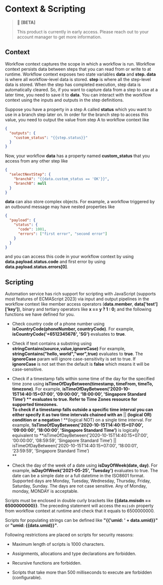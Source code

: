 # Context & Scripting

> 🚧 **[BETA]**
>
> This product is currently in early access. Please reach out to your account manager to get more information.
>

## Context

Workflow context captures the scope in which a workflow is run. Workflow context persists data between steps that you can read from or write to at runtime. Workflow context exposes two state variables **data** and **step. data** is where all workflow-level data is stored. **step** is where all the step-level data is stored. When the step has completed execution, step data is automatically cleared. So, if you want to capture data from a step to use at a later time, you need to save it to **data**. You can interact with the workflow context using the inputs and outputs in the step definitions.

Suppose you have a property in a step A called **status** which you want to use in a branch step later on. In order for the branch step to access this value, you need to output the value from step A to workflow context like

```json
{
  "outputs": {
    "custom_status": "{{step.status}}"
  }
}
```

Now, your workflow **data** has a property named **custom_status** that you access from any other step like

```json
{
  "selectNextStep": {
    "branchA": "{{data.custom_status == 'OK'}}",
    "branchB": null
  }
}
```

**data** can also store complex objects. For example, a workflow triggered by an outbound message may have nested properties like

```json
{
  "payload": {
    "status": {
      "code": 1001,
      "errors": ["first error", "second error"]
    }
  }
}
```

and you can access this code in your workflow context by using **data.payload.status.code** and first error by using **data.payload.status.errors[0]**.

## Scripting

Automation service has rich support for scripting with JavaScript (supports most features of ECMAScript 2023) via input and output pipelines in the workflow context like member access operators (**data.member**, **data['test']['key']**), binary and tertiary operators like **x == y ? 1 : 0;** and the following functions we have defined for you.

- Check country code of a phone number using **isCountryCode(phoneNumber, countryCode)**. For example, **isCountryCode('+6512345678', 'SG')** evaluates to **true**.

- Check if text contains a substring using  **stringContains(source,value,ignoreCase)** For example, **stringContains("hello, world","wor",true)** evaluates to **true**.  The **ignoreCase** param will ignore case-sensitivity is set to true. If **ignoreCase** is not set then the default is **false** which means it will be case-sensitive.

- Check if a timestamp falls within some time of the day for the specified time zone using **isTimeOfDayBetween(timestamp, timeFrom, timeTo, timezone)**. For example, **isTimeOfDayBetween('2020-10-15T14:40:15+07:00', ‘09:00:00', ‘18:00:00’, 'Singapore Standard Time’) ** evaluates to **true**. Refer to Time Zones resource for supported timezones.  
  To check if a timestamp falls outside a specific time interval you can either specify it as two time intervals chained with an** \|\| **(logical OR) condition or a negation** ! **(logical NOT) on a single time interval. For example, **!isTimeOfDayBetween('2020-10-15T14:40:15+07:00', ‘09:00:00', ‘18:00:00’, 'Singapore Standard Time’)** is logically equivalent to **isTimeOfDayBetween('2020-10-15T14:40:15+07:00', ‘00:00:00', ‘08:59:59’, 'Singapore Standard Time’) || isTimeOfDayBetween('2020-10-15T14:40:15+07:00', ‘18:00:01', ‘23:59:59’, 'Singapore Standard Time’)  
  **

- Check the day of the week of a date using **isDayOfWeek(date, day)**. For example, **isDayOfWeek('2021-05-25', 'Tuesday')** evaluates to true. The date can be a simple date or a full datetime in the ISO8601 format. Supported days are Monday, Tuesday, Wednesday, Thursday, Friday, Saturday, Sunday. The days are not case sensitive. Any of Monday, monday, MONDAY is acceptable.

Scripts must be enclosed in double curly brackets like **{{data.msisdn == 6500000000}}**. The preceding statement will access the `msisdn` property from workflow context at runtime and check that it equals to 6500000000.

Scripts for populating strings can be defined like **"{{'umid: ' + data.umid}}"** or **"umid: {{data.umid}}"**.

Following restrictions are placed on scripts for security reasons:

- Maximum length of scripts is 1000 characters.

- Assignments, allocations and type declarations are forbidden.

- Recursive functions are forbidden.

- Scripts that take more than 500 milliseconds to execute are forbidden (configurable).
